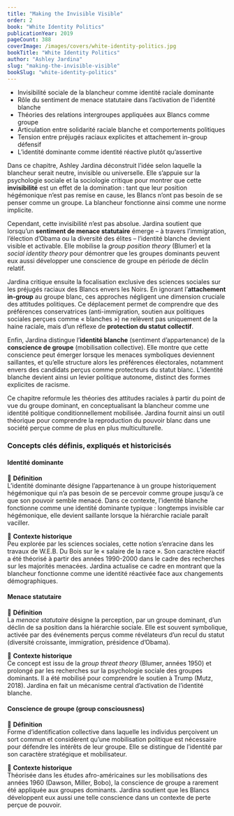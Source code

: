 ```yaml
---
title: "Making the Invisible Visible"
order: 2
book: "White Identity Politics"
publicationYear: 2019
pageCount: 388
coverImage: /images/covers/white-identity-politics.jpg
bookTitle: "White Identity Politics"
author: "Ashley Jardina"
slug: "making-the-invisible-visible"
bookSlug: "white-identity-politics"
---
```


<!--themes:start-->

- Invisibilité sociale de la blancheur comme identité raciale dominante
- Rôle du sentiment de menace statutaire dans l’activation de l’identité blanche
- Théories des relations intergroupes appliquées aux Blancs comme groupe
- Articulation entre solidarité raciale blanche et comportements politiques
- Tension entre préjugés raciaux explicites et attachement in-group défensif
- L’identité dominante comme identité réactive plutôt qu’assertive
<!--themes:end-->

<!--summary:start-->

Dans ce chapitre, Ashley Jardina déconstruit l’idée selon laquelle la blancheur serait neutre, invisible ou universelle. Elle s’appuie sur la psychologie sociale et la sociologie critique pour montrer que cette **invisibilité** est un effet de la domination : tant que leur position hégémonique n’est pas remise en cause, les Blancs n’ont pas besoin de se penser comme un groupe. La blancheur fonctionne ainsi comme une norme implicite.

Cependant, cette invisibilité n’est pas absolue. Jardina soutient que lorsqu’un **sentiment de menace statutaire** émerge – à travers l’immigration, l’élection d’Obama ou la diversité des élites – l’identité blanche devient visible et activable. Elle mobilise la *group position theory* (Blumer) et la *social identity theory* pour démontrer que les groupes dominants peuvent eux aussi développer une conscience de groupe en période de déclin relatif.

Jardina critique ensuite la focalisation exclusive des sciences sociales sur les préjugés raciaux des Blancs envers les Noirs. En ignorant l’**attachement in-group** au groupe blanc, ces approches négligent une dimension cruciale des attitudes politiques. Ce déplacement permet de comprendre que des préférences conservatrices (anti-immigration, soutien aux politiques sociales perçues comme « blanches ») ne relèvent pas uniquement de la haine raciale, mais d’un réflexe de **protection du statut collectif**.

Enfin, Jardina distingue l’**identité blanche** (sentiment d’appartenance) de la **conscience de groupe** (mobilisation collective). Elle montre que cette conscience peut émerger lorsque les menaces symboliques deviennent saillantes, et qu’elle structure alors les préférences électorales, notamment envers des candidats perçus comme protecteurs du statut blanc. L’identité blanche devient ainsi un levier politique autonome, distinct des formes explicites de racisme.

Ce chapitre reformule les théories des attitudes raciales à partir du point de vue du groupe dominant, en conceptualisant la blancheur comme une identité politique conditionnellement mobilisée. Jardina fournit ainsi un outil théorique pour comprendre la reproduction du pouvoir blanc dans une société perçue comme de plus en plus multiculturelle.
<!--summary:end-->

<!--concepts:start-->

### Concepts clés définis, expliqués et historicisés

#### **Identité dominante**

🔹 **Définition**  
L’identité dominante désigne l’appartenance à un groupe historiquement hégémonique qui n’a pas besoin de se percevoir comme groupe jusqu’à ce que son pouvoir semble menacé. Dans ce contexte, l’identité blanche fonctionne comme une identité dominante typique : longtemps invisible car hégémonique, elle devient saillante lorsque la hiérarchie raciale paraît vaciller.

🔹 **Contexte historique**  
Peu explorée par les sciences sociales, cette notion s’enracine dans les travaux de W.E.B. Du Bois sur le « salaire de la race ». Son caractère réactif a été théorisé à partir des années 1990-2000 dans le cadre des recherches sur les majorités menacées. Jardina actualise ce cadre en montrant que la blancheur fonctionne comme une identité réactivée face aux changements démographiques.

#### **Menace statutaire**

🔹 **Définition**  
La *menace statutaire* désigne la perception, par un groupe dominant, d’un déclin de sa position dans la hiérarchie sociale. Elle est souvent symbolique, activée par des événements perçus comme révélateurs d’un recul du statut (diversité croissante, immigration, présidence d’Obama).

🔹 **Contexte historique**  
Ce concept est issu de la *group threat theory* (Blumer, années 1950) et prolongé par les recherches sur la psychologie sociale des groupes dominants. Il a été mobilisé pour comprendre le soutien à Trump (Mutz, 2018). Jardina en fait un mécanisme central d’activation de l’identité blanche.

#### **Conscience de groupe (group consciousness)**

🔹 **Définition**  
Forme d’identification collective dans laquelle les individus perçoivent un sort commun et considèrent qu’une mobilisation politique est nécessaire pour défendre les intérêts de leur groupe. Elle se distingue de l’identité par son caractère stratégique et mobilisateur.

🔹 **Contexte historique**  
Théorisée dans les études afro-américaines sur les mobilisations des années 1960 (Dawson, Miller, Bobo), la conscience de groupe a rarement été appliquée aux groupes dominants. Jardina soutient que les Blancs développent eux aussi une telle conscience dans un contexte de perte perçue de pouvoir.

<!--concepts:end-->
